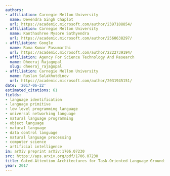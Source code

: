 ```yaml
---
authors:
- affiliation: Carnegie Mellon University
  name: Devendra Singh Chaplot
  url: https://academic.microsoft.com/author/2397108854/
- affiliation: Carnegie Mellon University
  name: Kanthashree Mysore Sathyendra
  url: https://academic.microsoft.com/author/2560638297/
- affiliation: Google
  name: Rama Kumar Pasumarthi
  url: https://academic.microsoft.com/author/2222739194/
- affiliation: Agency For Science Technology And Research
  name: Dheeraj Rajagopal
  slug: dheeraj_rajagopal
- affiliation: Carnegie Mellon University
  name: Ruslan Salakhutdinov
  url: https://academic.microsoft.com/author/2031945151/
date: '2017-06-22'
estimated_citations: 61
fields:
- language identification
- language primitive
- low level programming language
- universal networking language
- natural language programming
- object language
- natural language
- data control language
- natural language processing
- computer science
- artificial intelligence
in: arXiv preprint arXiv:1706.07230
src: https://aps.arxiv.org/pdf/1706.07230
title: Gated-Attention Architectures for Task-Oriented Language Grounding
year: 2017
---
```

